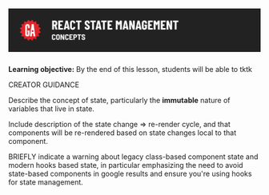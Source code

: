 # ![[tktk Module Name] - Concepts](./assets/hero.png)

**Learning objective:** By the end of this lesson, students will be able to tktk

CREATOR GUIDANCE

Describe the concept of state, particularly the **immutable** nature of variables that live in state.

Include description of the state change => re-render cycle, and that components will be re-rendered based on state changes local to that component.

BRIEFLY indicate a warning about legacy class-based component state and modern hooks based state, in particular emphasizing the need to avoid state-based components in google results and ensure you're using hooks for state management.